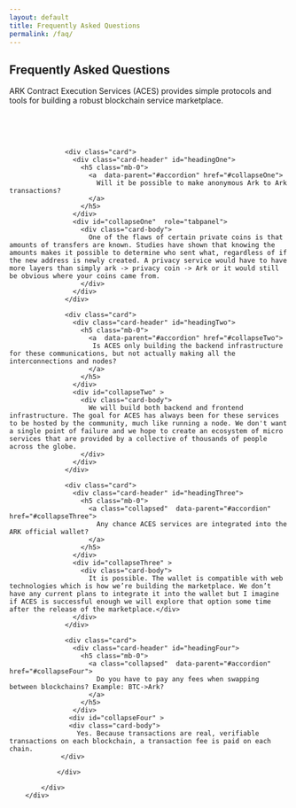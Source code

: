 ```yaml
---
layout: default
title: Frequently Asked Questions
permalink: /faq/
---
```


<div class="spacial-features customFadeInUp" data-scroll="">
    <section class="container">
        <div class="row">
            <div class="col-12">
                <div class="header">
                    <h2>Frequently Asked Questions</h2>
                    <p>
                        ARK Contract Execution Services (ACES) provides simple protocols and 
                        tools for building a robust blockchain service marketplace.
                    </p>
                </div>
            </div>
        </div>
    </section>
</div>

<div class="faqs" style="padding-top: 50px" data-scroll="">
    <section class="container">
        <div class="row">
            <div class="col-md-12">
                <div id="faq-accordion">
                
                  <div class="card">
                    <div class="card-header" id="headingOne">
                      <h5 class="mb-0">
                        <a  data-parent="#accordion" href="#collapseOne">
                          Will it be possible to make anonymous Ark to Ark transactions?
                        </a>
                      </h5>
                    </div>
                    <div id="collapseOne"  role="tabpanel">
                      <div class="card-body">
                        One of the flaws of certain private coins is that amounts of transfers are known. Studies have shown that knowing the amounts makes it possible to determine who sent what, regardless of if the new address is newly created. A privacy service would have to have more layers than simply ark -> privacy coin -> Ark or it would still be obvious where your coins came from.
                      </div>
                    </div>
                  </div>
                  
                  <div class="card">
                    <div class="card-header" id="headingTwo">
                      <h5 class="mb-0">
                        <a  data-parent="#accordion" href="#collapseTwo">
                         Is ACES only building the backend infrastructure for these communications, but not actually making all the interconnections and nodes? 
                        </a>
                      </h5>
                    </div>
                    <div id="collapseTwo" >
                      <div class="card-body">
                        We will build both backend and frontend infrastructure. The goal for ACES has always been for these services to be hosted by the community, much like running a node. We don't want a single point of failure and we hope to create an ecosystem of micro services that are provided by a collective of thousands of people across the globe. 
                      </div>
                    </div>
                  </div>
                  
                  <div class="card">
                    <div class="card-header" id="headingThree">
                      <h5 class="mb-0">
                        <a class="collapsed"  data-parent="#accordion" href="#collapseThree">
                          Any chance ACES services are integrated into the ARK official wallet?
                        </a>
                      </h5>
                    </div>
                    <div id="collapseThree" >
                      <div class="card-body">
                        It is possible. The wallet is compatible with web technologies which is how we’re building the marketplace. We don’t have any current plans to integrate it into the wallet but I imagine if ACES is successful enough we will explore that option some time after the release of the marketplace.</div>
                    </div>
                  </div>
                  
                  <div class="card">
                    <div class="card-header" id="headingFour">
                      <h5 class="mb-0">
                        <a class="collapsed"  data-parent="#accordion" href="#collapseFour">
                          Do you have to pay any fees when swapping between blockchains? Example: BTC->Ark?
                        </a>
                      </h5>
                    </div>
                   <div id="collapseFour" >
                   <div class="card-body">
                     Yes. Because transactions are real, verifiable transactions on each blockchain, a transaction fee is paid on each chain.
                 </div>
                                  
                </div>
            
            </div>
        </div>
</div>
